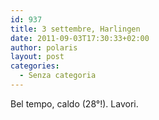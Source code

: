 ```yaml
---
id: 937
title: 3 settembre, Harlingen
date: 2011-09-03T17:30:33+02:00
author: polaris
layout: post
categories:
  - Senza categoria
---
```

Bel tempo, caldo (28°!). Lavori.